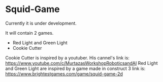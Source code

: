 # Squid-Game

Currently it is under development.

It will contain 2 games.
 + Red Light and Green Light
 + Cookie Cutter
 
Cookie Cutter is inspired by a youtuber. His cannel's link is: https://www.youtube.com/c/MurtazasWorkshopRoboticsandAI
Red Light and Green Light are inspired by a game made in construct 3 link is: https://www.brightestgames.com/game/squid-game-2d
